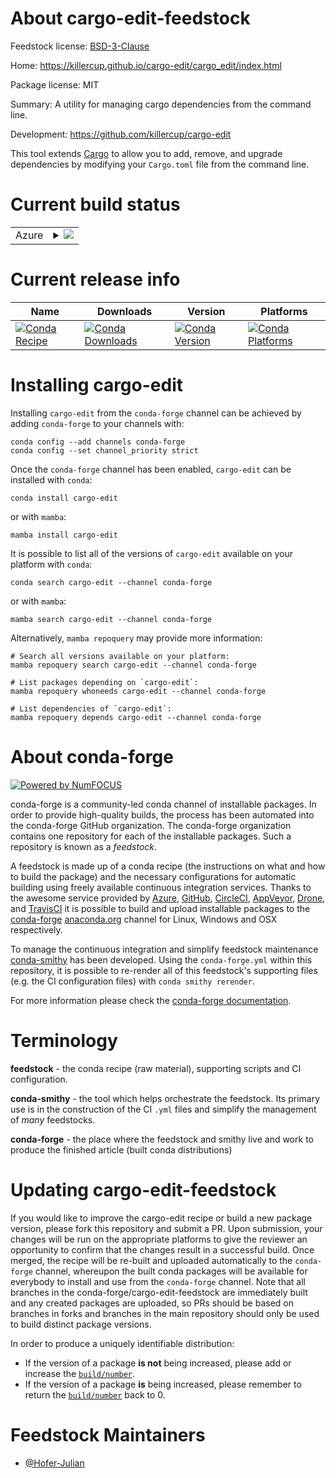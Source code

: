 About cargo-edit-feedstock
==========================

Feedstock license: [BSD-3-Clause](https://github.com/conda-forge/cargo-edit-feedstock/blob/main/LICENSE.txt)

Home: https://killercup.github.io/cargo-edit/cargo_edit/index.html

Package license: MIT

Summary: A utility for managing cargo dependencies from the command line. 

Development: https://github.com/killercup/cargo-edit

This tool extends [Cargo](http://doc.crates.io/) to allow you to add, remove,
and upgrade dependencies by modifying your `Cargo.toml` file from the command line.

Current build status
====================


<table>
    
  <tr>
    <td>Azure</td>
    <td>
      <details>
        <summary>
          <a href="https://dev.azure.com/conda-forge/feedstock-builds/_build/latest?definitionId=25316&branchName=main">
            <img src="https://dev.azure.com/conda-forge/feedstock-builds/_apis/build/status/cargo-edit-feedstock?branchName=main">
          </a>
        </summary>
        <table>
          <thead><tr><th>Variant</th><th>Status</th></tr></thead>
          <tbody><tr>
              <td>linux_64</td>
              <td>
                <a href="https://dev.azure.com/conda-forge/feedstock-builds/_build/latest?definitionId=25316&branchName=main">
                  <img src="https://dev.azure.com/conda-forge/feedstock-builds/_apis/build/status/cargo-edit-feedstock?branchName=main&jobName=linux&configuration=linux%20linux_64_" alt="variant">
                </a>
              </td>
            </tr><tr>
              <td>osx_64</td>
              <td>
                <a href="https://dev.azure.com/conda-forge/feedstock-builds/_build/latest?definitionId=25316&branchName=main">
                  <img src="https://dev.azure.com/conda-forge/feedstock-builds/_apis/build/status/cargo-edit-feedstock?branchName=main&jobName=osx&configuration=osx%20osx_64_" alt="variant">
                </a>
              </td>
            </tr><tr>
              <td>win_64</td>
              <td>
                <a href="https://dev.azure.com/conda-forge/feedstock-builds/_build/latest?definitionId=25316&branchName=main">
                  <img src="https://dev.azure.com/conda-forge/feedstock-builds/_apis/build/status/cargo-edit-feedstock?branchName=main&jobName=win&configuration=win%20win_64_" alt="variant">
                </a>
              </td>
            </tr>
          </tbody>
        </table>
      </details>
    </td>
  </tr>
</table>

Current release info
====================

| Name | Downloads | Version | Platforms |
| --- | --- | --- | --- |
| [![Conda Recipe](https://img.shields.io/badge/recipe-cargo--edit-green.svg)](https://anaconda.org/conda-forge/cargo-edit) | [![Conda Downloads](https://img.shields.io/conda/dn/conda-forge/cargo-edit.svg)](https://anaconda.org/conda-forge/cargo-edit) | [![Conda Version](https://img.shields.io/conda/vn/conda-forge/cargo-edit.svg)](https://anaconda.org/conda-forge/cargo-edit) | [![Conda Platforms](https://img.shields.io/conda/pn/conda-forge/cargo-edit.svg)](https://anaconda.org/conda-forge/cargo-edit) |

Installing cargo-edit
=====================

Installing `cargo-edit` from the `conda-forge` channel can be achieved by adding `conda-forge` to your channels with:

```
conda config --add channels conda-forge
conda config --set channel_priority strict
```

Once the `conda-forge` channel has been enabled, `cargo-edit` can be installed with `conda`:

```
conda install cargo-edit
```

or with `mamba`:

```
mamba install cargo-edit
```

It is possible to list all of the versions of `cargo-edit` available on your platform with `conda`:

```
conda search cargo-edit --channel conda-forge
```

or with `mamba`:

```
mamba search cargo-edit --channel conda-forge
```

Alternatively, `mamba repoquery` may provide more information:

```
# Search all versions available on your platform:
mamba repoquery search cargo-edit --channel conda-forge

# List packages depending on `cargo-edit`:
mamba repoquery whoneeds cargo-edit --channel conda-forge

# List dependencies of `cargo-edit`:
mamba repoquery depends cargo-edit --channel conda-forge
```


About conda-forge
=================

[![Powered by
NumFOCUS](https://img.shields.io/badge/powered%20by-NumFOCUS-orange.svg?style=flat&colorA=E1523D&colorB=007D8A)](https://numfocus.org)

conda-forge is a community-led conda channel of installable packages.
In order to provide high-quality builds, the process has been automated into the
conda-forge GitHub organization. The conda-forge organization contains one repository
for each of the installable packages. Such a repository is known as a *feedstock*.

A feedstock is made up of a conda recipe (the instructions on what and how to build
the package) and the necessary configurations for automatic building using freely
available continuous integration services. Thanks to the awesome service provided by
[Azure](https://azure.microsoft.com/en-us/services/devops/), [GitHub](https://github.com/),
[CircleCI](https://circleci.com/), [AppVeyor](https://www.appveyor.com/),
[Drone](https://cloud.drone.io/welcome), and [TravisCI](https://travis-ci.com/)
it is possible to build and upload installable packages to the
[conda-forge](https://anaconda.org/conda-forge) [anaconda.org](https://anaconda.org/)
channel for Linux, Windows and OSX respectively.

To manage the continuous integration and simplify feedstock maintenance
[conda-smithy](https://github.com/conda-forge/conda-smithy) has been developed.
Using the ``conda-forge.yml`` within this repository, it is possible to re-render all of
this feedstock's supporting files (e.g. the CI configuration files) with ``conda smithy rerender``.

For more information please check the [conda-forge documentation](https://conda-forge.org/docs/).

Terminology
===========

**feedstock** - the conda recipe (raw material), supporting scripts and CI configuration.

**conda-smithy** - the tool which helps orchestrate the feedstock.
                   Its primary use is in the construction of the CI ``.yml`` files
                   and simplify the management of *many* feedstocks.

**conda-forge** - the place where the feedstock and smithy live and work to
                  produce the finished article (built conda distributions)


Updating cargo-edit-feedstock
=============================

If you would like to improve the cargo-edit recipe or build a new
package version, please fork this repository and submit a PR. Upon submission,
your changes will be run on the appropriate platforms to give the reviewer an
opportunity to confirm that the changes result in a successful build. Once
merged, the recipe will be re-built and uploaded automatically to the
`conda-forge` channel, whereupon the built conda packages will be available for
everybody to install and use from the `conda-forge` channel.
Note that all branches in the conda-forge/cargo-edit-feedstock are
immediately built and any created packages are uploaded, so PRs should be based
on branches in forks and branches in the main repository should only be used to
build distinct package versions.

In order to produce a uniquely identifiable distribution:
 * If the version of a package **is not** being increased, please add or increase
   the [``build/number``](https://docs.conda.io/projects/conda-build/en/latest/resources/define-metadata.html#build-number-and-string).
 * If the version of a package **is** being increased, please remember to return
   the [``build/number``](https://docs.conda.io/projects/conda-build/en/latest/resources/define-metadata.html#build-number-and-string)
   back to 0.

Feedstock Maintainers
=====================

* [@Hofer-Julian](https://github.com/Hofer-Julian/)

